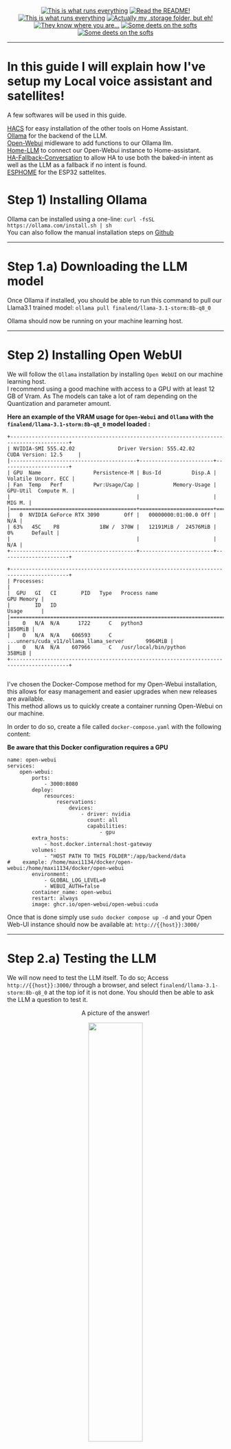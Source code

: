 <p align="center">
<a href="/documentation/hardware.md"><img src="https://img.shields.io/badge/Hardware%20Specifications-purple" alt="This is what runs everything"></a> <a href="/node-red/"><img src="https://img.shields.io/badge/Nodered%20Flows-red" alt="Read the README!"></a> 
<a href="/documentation/zigbee.md"><img src="https://img.shields.io/badge/Zigbee%20Devices-green" alt="This is what runs everything"></a>  <a href="/.storage/"><img src="https://img.shields.io/badge/Lovelace%20Interfaces-orange" alt="Actually my .storage folder, but eh!"></a>
<a href="/documentation/indoor_localization.md"><img src="https://img.shields.io/badge/Indoor%20Localization-blue" alt="They know where you are..."></a> 
<a href="/documentation/software.md"><img src="https://img.shields.io/badge/Software%20Usage-cyan" alt="Some deets on the softs"></a> <a href="/documentation/wifi.md"><img src="https://img.shields.io/badge/Networking-violet" alt="Some deets on the softs"></a> <br></p></p>

_____

# In this guide I will explain how I've setup my Local voice assistant and satellites!  
A few softwares will be used in this guide.

[HACS](https://hacs.xyz/) for easy installation of the other tools on Home Assistant.  
[Ollama](https://ollama.com/) for the backend of the LLM.  
[Open-Webui](https://github.com/open-webui/open-webui) midleware to add functions to our Ollama llm.  
[Home-LLM](https://github.com/acon96/home-llm) to connect our Open-Webui instance to Home-assistant.  
[HA-Fallback-Conversation](https://github.com/m50/ha-fallback-conversation) to allow HA to use both the baked-in intent as well as the LLM as a fallback if no intent is found.  
[ESPHOME](https://esphome.io/components/voice_assistant.html) for the ESP32 sattelites.  


# Step 1) Installing Ollama

Ollama can be installed using a one-line: `curl -fsSL https://ollama.com/install.sh | sh`  
You can also follow the manual installation steps on [Github](https://github.com/ollama/ollama/blob/main/docs/linux.md)

_____

# Step 1.a) Downloading the LLM model

Once Ollama if installed, you should be able to run this command to pull our Llama3.1 trained model: `ollama pull finalend/llama-3.1-storm:8b-q8_0`

Ollama should now be running on your machine learning host.

_____

# Step 2) Installing Open WebUI

We will follow the `Ollama` installation by installing `Open WebUI` on our machine learning host.   
I recommend using a good machine with access to a GPU with at least 12 GB of Vram. As The models can take a lot of ram depending on the Quantization and parameter amount.

**Here an example of the VRAM usage for  `Open-Webui` and `Ollama` with the `finalend/llama-3.1-storm:8b-q8_0` model loaded :**
```
+-----------------------------------------------------------------------------------------+
| NVIDIA-SMI 555.42.02              Driver Version: 555.42.02      CUDA Version: 12.5     |
|-----------------------------------------+------------------------+----------------------+
| GPU  Name                 Persistence-M | Bus-Id          Disp.A | Volatile Uncorr. ECC |
| Fan  Temp   Perf          Pwr:Usage/Cap |           Memory-Usage | GPU-Util  Compute M. |
|                                         |                        |               MIG M. |
|=========================================+========================+======================|
|   0  NVIDIA GeForce RTX 3090        Off |   00000000:01:00.0 Off |                  N/A |
| 63%   45C    P8             18W /  370W |   12191MiB /  24576MiB |      0%      Default |
|                                         |                        |                  N/A |
+-----------------------------------------+------------------------+----------------------+

+-----------------------------------------------------------------------------------------+
| Processes:                                                                              |
|  GPU   GI   CI        PID   Type   Process name                              GPU Memory |
|        ID   ID                                                               Usage      |
|=========================================================================================|
|    0   N/A  N/A      1722      C   python3                                      1850MiB |
|    0   N/A  N/A    606593      C   ...unners/cuda_v11/ollama_llama_server       9964MiB |
|    0   N/A  N/A    607966      C   /usr/local/bin/python                         358MiB |
+-----------------------------------------------------------------------------------------+


```

I've chosen the Docker-Compose method for my Open-Webui installation, this allows for easy management and easier upgrades when new releases are available.  
This method allows us to quickly create a container running Open-Webui on our machine.  

In order to do so, create a file called `docker-compose.yaml` with the following content:

**Be aware that this Docker configuration requires a GPU**
```
name: open-webui
services:
    open-webui:
        ports:
            - 3000:8080
        deploy:
            resources:
                reservations:
                    devices:
                        - driver: nvidia
                          count: all
                          capabilities:
                              - gpu
        extra_hosts:
            - host.docker.internal:host-gateway
        volumes:
            - "HOST PATH TO THIS FOLDER":/app/backend/data 
#    example: /home/maxi1134/docker/open-webui:/home/maxi1134/docker/open-webui
        environment:
            - GLOBAL_LOG_LEVEL=0
            - WEBUI_AUTH=false
        container_name: open-webui
        restart: always
        image: ghcr.io/open-webui/open-webui:cuda

```


Once that is done simply use `sudo docker compose up -d` and your Open Web-UI instance should now be available at: 
`http://{{host}}:3000/`
_____

# Step 2.a) Testing the LLM

We will now need to test the LLM itself.
To do so; Access `http://{{host}}:3000/` through a browser, and select `finalend/llama-3.1-storm:8b-q8_0` at the top iof it is not done. You should then be able to ask the LLM a question to test it.

<p align="center">A picture of the answer! </p>
<p align="middle">
<img src="/assets/open-webui_guide/test_llm.png" width="50%" />
</p>

___

# Step 3) Installing Home-LLM




- 1: You will first need to install the Home-LLM integration to Home-Assistant   
    Thankfuly, there is a neat button to do that easely on [their repo](https://github.com/acon96/home-llm)!



     [![Open your Home Assistant instance and open a repository inside the Home Assistant Community Store.](https://my.home-assistant.io/badges/hacs_repository.svg)](https://my.home-assistant.io/redirect/hacs_repository/?category=Integration&repository=home-llm&owner=acon96) 

- 2: Restart `Home Assistant`

- 3: You will then need to add the  `Home LLM Conversation` integration to Home-Assistant in order to connect Open WebUI to it.
    - 1: Access the `Settings` page.
    - 2: Click on `Devices & services`.
    - 3: Click on `+ ADD INTEGRATION` on the lower-right part of the screen.
    - 4: Type and then select `Local LLM Conversation`.
    - 5: Select the `Ollama API`.
    - 6: Enter the hostname or IP Address of your Open WebUI host.
    - 7: Enter the used port (You must append it with `/ollama/` such as `3000/ollama`).
    - 8: Enter `finalend/llama-3.1-storm:8b-q8_0` as the `Model Name*`
      - Enter your [Open Webui API Key](https://docs.openwebui.com/api/) under `API key`
      - Do not check `Use HTTPS`
      - leave `API Path*` as `/v1` 
    - 9: Press `Next`
    - 10: Select `Assist` under `Selected LLM API`
    - 11: Make sure the `Prompt Format*` is set to `Llama`
    - 12: Make sure `Enable in context learning (ICL) examples` is checked.
    - 13: Press `Sumbit`
    - 14: Press `Finish`

<p align="center">A gif of the process! </p>
<p align="middle">
  <img src="/assets/open-webui_guide/demo_process.gif" width="75%" />
<p>

_____

# Step 4) Installing [HA-Fallback-Conversation](https://github.com/m50/ha-fallback-conversation)


- 1:  Integrate Fallback Conversation to Home-Assistant
  - 1: Access the `HACS` page.
  - 2: Search for `Fallback`
  - 3: Click on `fallback_conversation`.
  - 4: Click on `Download` and install the integration
  - 5: Restart `Home Assistant` for the integration to be detected.
  - 6: Access the `Settings` page.
  - 7: Click on `Devices & services`.
  - 8: Click on `+ ADD INTEGRATION` on the lower-right part of the screen.
  - 8: Search for `Fallback`
  - 9: Click on `Fallback Conversation Agent`.
  - 10 Set the debug level at `Some Debug` for now. (Change it to `No debug` once everything is working.)
  - 11: Click `Sumbit`
  
- 2: Configure the Voice assistant within Home-assistant to use the newly added model through the `Fallback Conversation Agent`.
  - 1: Access the `Settings` page.
  - 2: Click on `Devices & services`.
  - 3: Click on `Fallback Conversation Agent`.
  - 4: Click on `CONFIGURE`.
  - 5: Select `Home assistant` as the `Primary Conversation Agent`.
  - 6: Select `LLM Model 'finalend/llama-3.1-storm:8b-q8_0' (remote)` as the `Falback conversation Agent`.


_____

# Step 5) Selecting the right agent in the Voice assistant settings.


 - 1: Access the `Settings` page.
 - 2: Click on `Voice assistants` page.
 - 3: Click on `Add Assistant`.
 - 4: Set the fields as wanted except for `Conversation Agent`.
 - 5: Select `Fallback Conversation Agent` as the `Conversation agent`.

_____

# Step 6) Setting up ESPHOME Voice assistant satellites.

The voice assistant are set on ESPHOME using ESP32-S3-Boxes.

You should be able to upload the following YAML to them through ESPhome and be able to add them to Home-assistant after that through the "Devices menu".

 - 1: Access the `ESPHOME` page.
 - 2: Click on `New Device`.
 - 3: Chose a name for this device.
 - 3: Click on `Skip this step`.
 - 4: Select `ESP32-S3`
 - 5: Click `Skip` On the `configuration created!` page.
 - 6: Click `Edit` on the newly created esphome entry.
 - 7: Copy and paste the following code to replace any present.
 - 8: Make sure that your `secrets` are properly set for wifi and the `API` key.


```
substitutions:
  name: esp32-s3-box-lounge-assistant
  friendly_name: ESP32 S3 Box 3 lounge Assistant
  micro_wake_word_model: alexa
packages:
  esphome.voice-assistant: github://esphome/wake-word-voice-assistants/esp32-s3-box-3/esp32-s3-box-3.yaml@main
esphome:
  name: ${name}
  name_add_mac_suffix: false
  friendly_name: ${friendly_name}
api:
  encryption:
    key: !secret api_key_voice_assistant


wifi:
  ssid: !secret wifi_ssid
  password: !secret wifi_password
```

  - 9: Click on `Install`
  - 10: Select `Plug into this computer` (Be aware that using a browser with HTTPS is required for this step)
  - 11: Select the right COM port and click on `connect`.
  - 12: Add the newly detected ESPHome device to HA.
  - 13: Access the device in the device menu and press `configure` beside it.
  - 14: Check `Allow the device to perform Home Assistant actions.`

